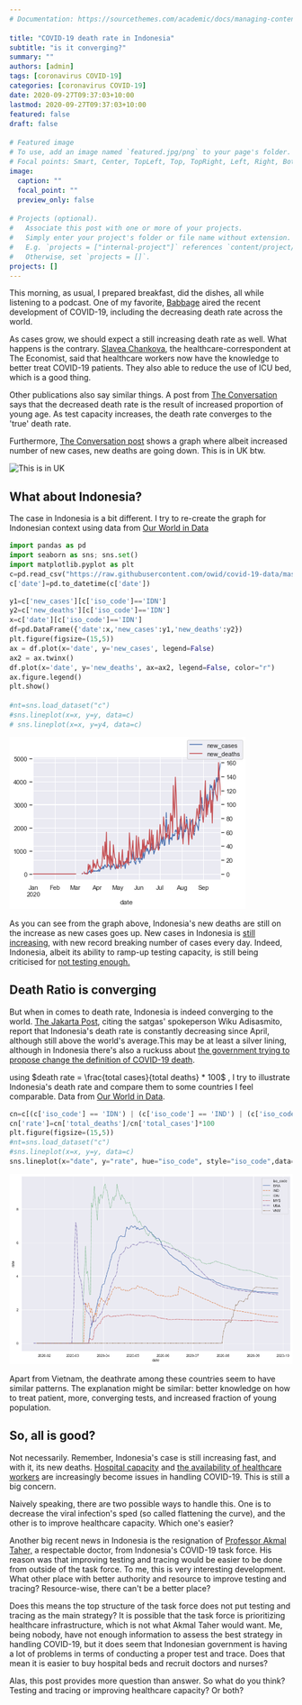 ```yaml
---
# Documentation: https://sourcethemes.com/academic/docs/managing-content/

title: "COVID-19 death rate in Indonesia"
subtitle: "is it converging?"
summary: ""
authors: [admin]
tags: [coronavirus COVID-19]
categories: [coronavirus COVID-19]
date: 2020-09-27T09:37:03+10:00
lastmod: 2020-09-27T09:37:03+10:00
featured: false
draft: false

# Featured image
# To use, add an image named `featured.jpg/png` to your page's folder.
# Focal points: Smart, Center, TopLeft, Top, TopRight, Left, Right, BottomLeft, Bottom, BottomRight.
image:
  caption: ""
  focal_point: ""
  preview_only: false

# Projects (optional).
#   Associate this post with one or more of your projects.
#   Simply enter your project's folder or file name without extension.
#   E.g. `projects = ["internal-project"]` references `content/project/deep-learning/index.md`.
#   Otherwise, set `projects = []`.
projects: []
---
```


This morning, as usual, I prepared breakfast, did the dishes, all while listening to a podcast. One of my favorite, [Babbage](https://www.economist.com/podcasts/2020/09/23/the-pandemics-progress-what-is-the-next-stage-in-the-fight-against-covid-19) aired the recent development of COVID-19, including the decreasing death rate across the world.

As cases grow, we should expect a still increasing death rate as well. What happens is the contrary. [Slavea Chankova](https://mediadirectory.economist.com/people/slavea-chankova/), the healthcare-correspondent at The Economist, said that healthcare workers now have the knowledge to better treat COVID-19 patients. They also able to reduce the use of ICU bed, which is a good thing.

Other publications also say similar things. A post from [The Conversation](https://theconversation.com/coronavirus-why-arent-death-rates-rising-with-case-numbers-145865) says that the decreased death rate is the result of increased proportion of young age. As test capacity increases, the death rate converges to the 'true' death rate.

Furthermore, [The Conversation post](https://theconversation.com/coronavirus-why-arent-death-rates-rising-with-case-numbers-145865) shows a graph where albeit increased number of new cases, new deaths are going down. This is in UK btw.

![This is in UK](https://images.theconversation.com/files/357224/original/file-20200909-20-bgqow8.jpg?ixlib=rb-1.1.0&q=45&auto=format&w=1000&fit=clip)

## What about Indonesia?

The case in Indonesia is a bit different. I try to re-create the graph for Indonesian context using data from [Our World in Data](https://ourworldindata.org/coronavirus)


```python
import pandas as pd
import seaborn as sns; sns.set()
import matplotlib.pyplot as plt
c=pd.read_csv("https://raw.githubusercontent.com/owid/covid-19-data/master/public/data/owid-covid-data.csv")
c['date']=pd.to_datetime(c['date'])
```


```python
y1=c['new_cases'][c['iso_code']=='IDN']
y2=c['new_deaths'][c['iso_code']=='IDN']
x=c['date'][c['iso_code']=='IDN']
df=pd.DataFrame({'date':x,'new_cases':y1,'new_deaths':y2})
plt.figure(figsize=(15,5))
ax = df.plot(x='date', y='new_cases', legend=False)
ax2 = ax.twinx()
df.plot(x='date', y='new_deaths', ax=ax2, legend=False, color="r")
ax.figure.legend()
plt.show()

#nt=sns.load_dataset("c")
#sns.lineplot(x=x, y=y, data=c)
# sns.lineplot(x=x, y=y4, data=c)
```


![png](./Untitled_2_1.png)


As you can see from the graph above, Indonesia's new deaths are still on the increase as new cases goes up. New cases in Indonesia is [still increasing](https://tirto.id/update-corona-indonesia-24-september-angka-kematian-capai-10-ribu-f48j), with new record breaking number of cases every day. Indeed, Indonesia, albeit its ability to ramp-up testing capacity, is still being criticised for [not testing enough.](https://theconversation.com/3-overlooked-facts-behind-indonesias-high-covid-19-death-rate-135223)

## Death Ratio is converging

But when in comes to death rate, Indonesia is indeed converging to the world. [The Jakarta Post](https://www.thejakartapost.com/news/2020/08/05/indonesias-covid-19-mortality-rate-still-tops-global-average-task-force.html), citing the satgas' spokeperson Wiku Adisasmito, report that Indonesia's death rate is constantly decreasing since April, although still above the world's average.This may be at least a silver lining, although in Indonesia there's also a ruckuss about [the government trying to propose change the definition of COVID-19 death](https://katadata.co.id/pingitaria/berita/5f6b179d9567c/polemik-usulan-perubahan-definisi-angka-kematian-covid-19).


using $death rate = \frac{total cases}{total deaths} * 100$ , I try to illustrate Indonesia's death rate and compare them to some countries I feel comparable. Data from [Our World in Data](https://ourworldindata.org/coronavirus).


```python
cn=c[(c['iso_code'] == 'IDN') | (c['iso_code'] == 'IND') | (c['iso_code'] == 'BRA')  | (c['iso_code'] == 'USA') | (c['iso_code'] == 'VNM') | (c['iso_code'] == 'MYS')]
cn['rate']=cn['total_deaths']/cn['total_cases']*100
plt.figure(figsize=(15,5))
#nt=sns.load_dataset("c")
#sns.lineplot(x=x, y=y, data=c)
sns.lineplot(x="date", y="rate", hue="iso_code", style="iso_code",data=cn)
```

![png](./Untitled_4_2.png)

Apart from Vietnam, the deathrate among these countries seem to have similar patterns. The explanation might be similar: better knowledge on how to treat patient, more, converging tests, and increased fraction of young population.

## So, all is good?
Not necessarily. Remember, Indonesia's case is still increasing fast, and with it, its new deaths. [Hospital capacity](https://katadata.co.id/ekarina/berita/5f5f0c5f3618e/kapasitas-rumah-sakit-hampir-penuh-dokter-dukung-psbb-jakarta) and [the availability of healthcare workers](https://www.kompas.com/tren/read/2020/08/13/080500665/berikut-4-rs-yang-sempat-ditutup-karena-tenaga-medisnya-terpapar-covid-19?page=all) are increasingly become issues in handling COVID-19. This is still a big concern.

Naively speaking, there are two possible ways to handle this. One is to decrease the viral infection's sped (so called flattening the curve), and the other is to improve healthcare capacity. Which one's easier?

Another big recent news in Indonesia is the resignation of [Professor Akmal Taher,](https://www.thejakartapost.com/news/2020/09/25/top-indonesian-doctor-quits-covid-19-task-force.html) a respectable doctor, from Indonesia's COVID-19 task force. His reason was that improving testing and tracing would be easier to be done from outside of the task force. To me, this is very interesting development. What other place with better authority and resource to improve testing and tracing? Resource-wise, there can't be a better place?

Does this means the top structure of the task force does not put testing and tracing as the main strategy? It is possible that the task force is prioritizing healthcare infrastructure, which is not what Akmal Taher would want. Me, being nobody, have not enough information to assess the best strategy in handling COVID-19, but it does seem that Indonesian government is having a lot of problems in terms of conducting a proper test and trace. Does that mean it is easier to buy hospital beds and recruit doctors and nurses?

Alas, this post provides more question than answer. So what do you think? Testing and tracing or improving healthcare capacity? Or both?
